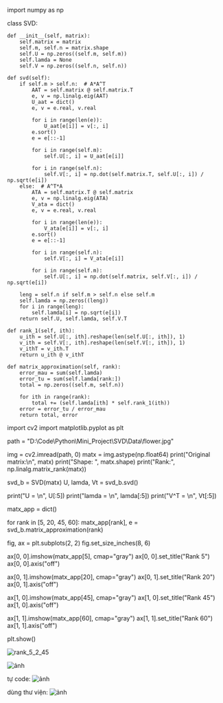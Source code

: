 import numpy as np


class SVD:

    def __init__(self, matrix):
        self.matrix = matrix
        self.m, self.n = matrix.shape
        self.U = np.zeros((self.m, self.m))
        self.lamda = None
        self.V = np.zeros((self.n, self.n))

    def svd(self):
        if self.m > self.n:  # A*A^T
            AAT = self.matrix @ self.matrix.T
            e, v = np.linalg.eig(AAT)
            U_aat = dict()
            e, v = e.real, v.real

            for i in range(len(e)):
                U_aat[e[i]] = v[:, i]
            e.sort()
            e = e[::-1]

            for i in range(self.m):
                self.U[:, i] = U_aat[e[i]]

            for i in range(self.n):
                self.V[:, i] = np.dot(self.matrix.T, self.U[:, i]) / np.sqrt(e[i])
        else:  # A^T*A
            ATA = self.matrix.T @ self.matrix
            e, v = np.linalg.eig(ATA)
            V_ata = dict()
            e, v = e.real, v.real

            for i in range(len(e)):
                V_ata[e[i]] = v[:, i]
            e.sort()
            e = e[::-1]

            for i in range(self.n):
                self.V[:, i] = V_ata[e[i]]

            for i in range(self.m):
                self.U[:, i] = np.dot(self.matrix, self.V[:, i]) / np.sqrt(e[i])

        leng = self.n if self.m > self.n else self.m
        self.lamda = np.zeros((leng))
        for i in range(leng):
            self.lamda[i] = np.sqrt(e[i])
        return self.U, self.lamda, self.V.T

    def rank_1(self, ith):
        u_ith = self.U[:, ith].reshape(len(self.U[:, ith]), 1)
        v_ith = self.V[:, ith].reshape(len(self.V[:, ith]), 1)
        v_ithT = v_ith.T
        return u_ith @ v_ithT

    def matrix_approximation(self, rank):
        error_mau = sum(self.lamda)
        error_tu = sum(self.lamda[rank:])
        total = np.zeros((self.m, self.n))
        
        for ith in range(rank):
            total += (self.lamda[ith] * self.rank_1(ith))
        error = error_tu / error_mau
        return total, error
import cv2
import matplotlib.pyplot as plt

path = "D:\\Code\\Python\\Mini_Project\\SVD\\Data\\flower.jpg"

img = cv2.imread(path, 0)
matx = img.astype(np.float64)
print("Original matrix:\n", matx)
print("Shape: ", matx.shape)
print("Rank:", np.linalg.matrix_rank(matx))

svd_b = SVD(matx)
U, lamda, Vt = svd_b.svd()

print("U = \n", U[:5])
print("lamda = \n", lamda[:5])
print("V^T = \n", Vt[:5])


matx_app = dict()

for rank in [5, 20, 45, 60]:
    matx_app[rank], e = svd_b.matrix_approximation(rank)

fig, ax = plt.subplots(2, 2)
fig.set_size_inches(8, 6)

ax[0, 0].imshow(matx_app[5], cmap="gray")
ax[0, 0].set_title("Rank 5")
ax[0, 0].axis("off")

ax[0, 1].imshow(matx_app[20], cmap="gray")
ax[0, 1].set_title("Rank 20")
ax[0, 1].axis("off")

ax[1, 0].imshow(matx_app[45], cmap="gray")
ax[1, 0].set_title("Rank 45")
ax[1, 0].axis("off")

ax[1, 1].imshow(matx_app[60], cmap="gray")
ax[1, 1].set_title("Rank 60")
ax[1, 1].axis("off")

plt.show()

![rank_5_2_45](https://user-images.githubusercontent.com/83662223/152775866-c4558d37-ae64-4eed-9cc2-e010c1388248.png)

![ảnh](https://user-images.githubusercontent.com/83662223/152776173-8b5535d5-eb54-4cdd-b93e-a927c313d4b6.png)

tự code:
![ảnh](https://user-images.githubusercontent.com/83662223/152776217-2fe9641a-c797-4ec7-a707-8da4864bf10f.png)

dùng thư viện:
![ảnh](https://user-images.githubusercontent.com/83662223/152776496-97fa8734-d45f-43ad-b4eb-950a7c9e70b2.png)
